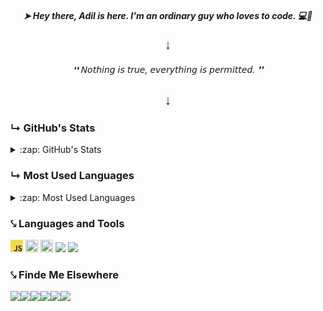 ##### <p align='center'>➤ Hey there, Adil is here. I'm an ordinary guy who loves to code. 💻🖤<p/>
<p align='center'>￬</p>

###### <p align="center"> ❛❛ 𝘕𝘰𝘵𝘩𝘪𝘯𝘨 𝘪𝘴 𝘵𝘳𝘶𝘦, 𝘦𝘷𝘦𝘳𝘺𝘵𝘩𝘪𝘯𝘨 𝘪𝘴 𝘱𝘦𝘳𝘮𝘪𝘵𝘵𝘦𝘥. ❜❜</p>
<p align='center'>￬</p>


<h3>↳ GitHub's Stats </h3>
<details>
 <summary>:zap: GitHub's Stats</summary>
 <br>
<img align= 'center' src="https://github-readme-stats-pi-sandy.vercel.app/api?username=iamxadil&showicons=true&hide_border=true&theme=radical"/>
 
</details>

     

<h3 >↳ Most Used Languages </h3>
<details>
 <summary>:zap: Most Used Languages</summary>
 <br>
 
[![Top Langs](https://github-readme-stats.vercel.app/api/top-langs/?username=iamxadil&layout=Demo)](https://github.com/anuraghazra/github-readme-stats)

</details>



<h3> ⤥ Languages and Tools </h3>
<code><img height="20" width="20" src="https://raw.githubusercontent.com/github/explore/80688e429a7d4ef2fca1e82350fe8e3517d3494d/topics/javascript/javascript.png"></code>
<code><img height="20" width ="20" src="https://engineering.fb.com/wp-content/uploads/2016/05/2000px-Python-logo-notext.svg_.png"></code>
<code><img height="20" width ="20" src="http://www.myiconfinder.com/uploads/iconsets/5afa1ee1e39e6f7ef2cc4737666a2d43.png"></code>
<code><img height="20" src="http://www.myiconfinder.com/uploads/iconsets/82d5ec86e8e507ad5d83a428c91df0f7.png"></code>
<code><img height="20" src="https://upload.wikimedia.org/wikipedia/commons/2/2d/Visual_Studio_Code_1.18_icon.svg"></code>  



<h3> ⤥ Finde Me Elsewhere </h3>
<a href="https://instagram.com/iamxadil">
  <img align="left" height="20px" src="https://upload.wikimedia.org/wikipedia/commons/a/a5/Instagram_icon.png" />
</a>
<a href="https://twitter.com/iamxadil">
  <img align="left" height="20px" src="https://www.flaticon.com/svg/static/icons/svg/733/733579.svg" />
</a>
<a href="https://facebook.com/iamxadil">
  <img align="left" height="20px" src="https://cdn.shortpixel.ai/spai/w_743+q_lossy+ret_img+to_webp/https://www.free-largeimages.com/wp-content/uploads/2015/05/Facebook_Vector_Logo_Hd_02.png" />
</a>
<a href="https://iamxadil.tumblr.com">
  <img align="left" height="20px" src="https://cdn.worldvectorlogo.com/logos/tumblr-icon.svg" />
</a>
</a>
<a href="https://steamcommunity.com/id/xadil/">
  <img align="left" height="20px" src="https://1000logos.net/wp-content/uploads/2020/08/Steam-Logo.png" />
</a>
<a href="https://discord.gg/WJtshttb">
  <img align="left" height="20px" src="https://cdn0.iconfinder.com/data/icons/free-social-media-set/24/discord-512.png" />
</a>


